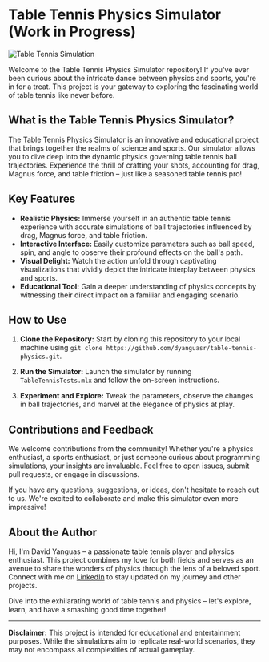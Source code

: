 # Table Tennis Physics Simulator (Work in Progress)

![Table Tennis Simulation](simulation.gif)

Welcome to the Table Tennis Physics Simulator repository! If you've ever been curious about the intricate dance between physics and sports, you're in for a treat. This project is your gateway to exploring the fascinating world of table tennis like never before.

## What is the Table Tennis Physics Simulator?

The Table Tennis Physics Simulator is an innovative and educational project that brings together the realms of science and sports. Our simulator allows you to dive deep into the dynamic physics governing table tennis ball trajectories. Experience the thrill of crafting your shots, accounting for drag, Magnus force, and table friction – just like a seasoned table tennis pro!

## Key Features

- **Realistic Physics:** Immerse yourself in an authentic table tennis experience with accurate simulations of ball trajectories influenced by drag, Magnus force, and table friction.
- **Interactive Interface:** Easily customize parameters such as ball speed, spin, and angle to observe their profound effects on the ball's path.
- **Visual Delight:** Watch the action unfold through captivating visualizations that vividly depict the intricate interplay between physics and sports.
- **Educational Tool:** Gain a deeper understanding of physics concepts by witnessing their direct impact on a familiar and engaging scenario.

## How to Use

1. **Clone the Repository:** Start by cloning this repository to your local machine using `git clone https://github.com/dyanguasr/table-tennis-physics.git`.

2. **Run the Simulator:** Launch the simulator by running `TableTennisTests.mlx` and follow the on-screen instructions.

3. **Experiment and Explore:** Tweak the parameters, observe the changes in ball trajectories, and marvel at the elegance of physics at play.

## Contributions and Feedback

We welcome contributions from the community! Whether you're a physics enthusiast, a sports enthusiast, or just someone curious about programming simulations, your insights are invaluable. Feel free to open issues, submit pull requests, or engage in discussions.

If you have any questions, suggestions, or ideas, don't hesitate to reach out to us. We're excited to collaborate and make this simulator even more impressive!

## About the Author

Hi, I'm David Yanguas – a passionate table tennis player and physics enthusiast. This project combines my love for both fields and serves as an avenue to share the wonders of physics through the lens of a beloved sport. Connect with me on [LinkedIn](https://www.linkedin.com/in/davidyanguasrojas/) to stay updated on my journey and other projects.

Dive into the exhilarating world of table tennis and physics – let's explore, learn, and have a smashing good time together!

---
**Disclaimer:** This project is intended for educational and entertainment purposes. While the simulations aim to replicate real-world scenarios, they may not encompass all complexities of actual gameplay.
